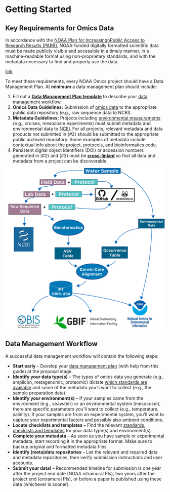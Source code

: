 Getting Started
=====

## Key Requirements for Omics Data 

In accordance with the [NOAA Plan for IncreasingnPublic Access to Research Results (PARR)](https://www.glerl.noaa.gov/review2016/reviewer_docs/NOAA_PARR_Plan_v5.04.pdf), NOAA-funded digitally formatted scientific data must be made publicly visible and accessible in a timely manner, in a machine-readable format using non-proprietary standards, and with the metadata necessary to find and properly use the data.  

[link](http://example.com/path/to/page.html#a-header)

To meet these requirements, every NOAA Omics project should have a Data Management Plan. At **minimum** a data management plan should include:  

1. Fill out a **[Data Management Plan template](https://noaa-omics-dmg.readthedocs.io/en/latest/study-data-templates.html)** to describe your [data management workflow](https://noaa-omics-dmg.readthedocs.io/en/latest/getting-started.html#data-management-workflow). 
2. **Omics Data Guidelines:** Submission of [omics data](https://noaa-omics-dmg.readthedocs.io/en/latest/omics-data-guidelines.html) to the appropriate public data repository (e.g., raw sequence data to NCBI).
3. **Metadata Guidelines:** Projects including [environmental measurements](https://noaa-omics-dmg.readthedocs.io/en/latest/metadata-guidelines.html#submitting-metadata-and-environmental-data-to-repositories) (e.g., cruises, mesocosm experiments) must submit metadata and environmental data to [NCEI](https://www.ncei.noaa.gov/). For all projects, relevant metadata and data products not submitted in (#2) should be submitted to the appropriate public archived repository. Some examples of metadata include contextual info about the project, protocols, and bioinformatics code. 
4. Persistent digital object identifiers (DOI) or accession numbers generated in (#2) and (#3) must be **[cross-linked](https://noaa-omics-dmg.readthedocs.io/en/latest/omics-data-guidelines.html#archiving-and-cross-linking)** so that all data and metadata from a project can be discoverable.  

![DMG fig](assets/20240126_mermaid_eDNA_workflow.png)

## Data Management Workflow

A successful data management workflow will contain the following steps:

* **Start early** – Develop your [data management plan](https://noaa-omics-dmg.readthedocs.io/en/latest/dmp-template.html) (with help from this guide) at the proposal stage.
* **Identify your data type(s)** – The types of omics data you generate (e.g., amplicon, metagenomic, proteomic) dictate [which standards are available](https://noaa-omics-dmg.readthedocs.io/en/latest/omics-data-guidelines.html) and some of the metadata you'll want to collect (e.g., the sample preparation data).
* **Identify your environment(s)** – If your samples came from the environment (e.g., seawater) or an environmental system (mesocosm), there are specific parameters you'll want to collect (e.g., temperature, salinity). If your samples are from an experimental system, you'll want to capture your experimental factors and possibly also ambient conditions.
* **Locate checklists and templates** – Find the relevant [standards, checklists and templates](https://noaa-omics-dmg.readthedocs.io/en/latest/study-data-templates.html) for your data type(s) and environment(s). 
* **Complete your metadata** – As soon as you have sample or experimental metadata, start recording it in the appropriate format. Make sure to backup original and formatted metadata files.
* **Identify (meta)data repositories** – List the relevant and required data and metadata repositories, then verify submission instructions and user accounts.
* **Submit your data!** – Recommended timeline for submission is one year after the project end date (NOAA intramural PIs), two years after the project end (extramural PIs), or before a paper is published using these data (whichever is sooner). 



